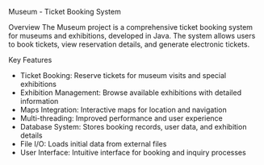 Museum - Ticket Booking System

Overview
The Museum project is a comprehensive ticket booking system for museums and exhibitions, developed in Java. The system allows users to book tickets, view reservation details, and generate electronic tickets.


Key Features
- Ticket Booking: Reserve tickets for museum visits and special exhibitions
- Exhibition Management: Browse available exhibitions with detailed information
- Maps Integration: Interactive maps for location and navigation
- Multi-threading: Improved performance and user experience
- Database System: Stores booking records, user data, and exhibition details
- File I/O: Loads initial data from external files
- User Interface: Intuitive interface for booking and inquiry processes
